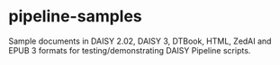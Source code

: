 # pipeline-samples

Sample documents in DAISY 2.02, DAISY 3, DTBook, HTML, ZedAI and EPUB 3 formats for testing/demonstrating DAISY Pipeline scripts.
